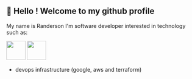 ## 👋 Hello ! Welcome to my github profile

My name is Randerson I'm software developer interested in technology such as:

<img src="https://cdn.jsdelivr.net/gh/devicons/devicon/icons/spring/spring-original-wordmark.svg" height="50" width="50"/>          
<img src="https://cdn.jsdelivr.net/gh/devicons/devicon/icons/nodejs/nodejs-original-wordmark.svg" height="50" width="50"/>
          
* devops infrastructure (google, aws and terraform)

